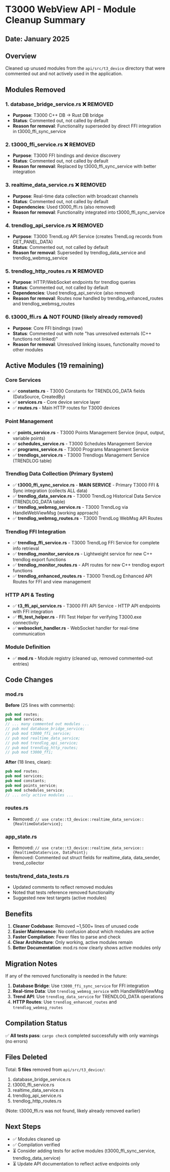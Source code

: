 # T3000 WebView API - Module Cleanup Summary

## Date: January 2025

## Overview
Cleaned up unused modules from the `api/src/t3_device` directory that were commented out and not actively used in the application.

## Modules Removed

### 1. **database_bridge_service.rs** ❌ REMOVED
- **Purpose**: T3000 C++ DB → Rust DB bridge
- **Status**: Commented out, not called by default
- **Reason for removal**: Functionality superseded by direct FFI integration in t3000_ffi_sync_service

### 2. **t3000_ffi_service.rs** ❌ REMOVED
- **Purpose**: T3000 FFI bindings and device discovery
- **Status**: Commented out, not called by default
- **Reason for removal**: Replaced by t3000_ffi_sync_service with better integration

### 3. **realtime_data_service.rs** ❌ REMOVED
- **Purpose**: Real-time data collection with broadcast channels
- **Status**: Commented out, not called by default
- **Dependencies**: Used t3000_ffi.rs (also removed)
- **Reason for removal**: Functionality integrated into t3000_ffi_sync_service

### 4. **trendlog_api_service.rs** ❌ REMOVED
- **Purpose**: T3000 TrendLog API Service (creates TrendLog records from GET_PANEL_DATA)
- **Status**: Commented out, not called by default
- **Reason for removal**: Superseded by trendlog_data_service and trendlog_webmsg_service

### 5. **trendlog_http_routes.rs** ❌ REMOVED
- **Purpose**: HTTP/WebSocket endpoints for trendlog queries
- **Status**: Commented out, not called by default
- **Dependencies**: Used trendlog_api_service (also removed)
- **Reason for removal**: Routes now handled by trendlog_enhanced_routes and trendlog_webmsg_routes

### 6. **t3000_ffi.rs** ⚠️ NOT FOUND (likely already removed)
- **Purpose**: Core FFI bindings (raw)
- **Status**: Commented out with note "has unresolved externals (C++ functions not linked)"
- **Reason for removal**: Unresolved linking issues, functionality moved to other modules

## Active Modules (19 remaining)

### Core Services
- ✅ **constants.rs** - T3000 Constants for TRENDLOG_DATA fields (DataSource, CreatedBy)
- ✅ **services.rs** - Core device service layer
- ✅ **routes.rs** - Main HTTP routes for T3000 devices

### Point Management
- ✅ **points_service.rs** - T3000 Points Management Service (input, output, variable points)
- ✅ **schedules_service.rs** - T3000 Schedules Management Service
- ✅ **programs_service.rs** - T3000 Programs Management Service
- ✅ **trendlogs_service.rs** - T3000 Trendlogs Management Service (TRENDLOG table)

### Trendlog Data Collection (Primary System)
- ✅ **t3000_ffi_sync_service.rs** - **MAIN SERVICE** - Primary T3000 FFI & Sync integration (collects ALL data)
- ✅ **trendlog_data_service.rs** - T3000 TrendLog Historical Data Service (TRENDLOG_DATA table)
- ✅ **trendlog_webmsg_service.rs** - T3000 TrendLog via HandleWebViewMsg (working approach)
- ✅ **trendlog_webmsg_routes.rs** - T3000 TrendLog WebMsg API Routes

### Trendlog FFI Integration
- ✅ **trendlog_ffi_service.rs** - T3000 TrendLog FFI Service for complete info retrieval
- ✅ **trendlog_monitor_service.rs** - Lightweight service for new C++ trendlog export functions
- ✅ **trendlog_monitor_routes.rs** - API routes for new C++ trendlog export functions
- ✅ **trendlog_enhanced_routes.rs** - T3000 TrendLog Enhanced API Routes for FFI and view management

### HTTP API & Testing
- ✅ **t3_ffi_api_service.rs** - T3000 FFI API Service - HTTP API endpoints with FFI integration
- ✅ **ffi_test_helper.rs** - FFI Test Helper for verifying T3000.exe connectivity
- ✅ **websocket_handler.rs** - WebSocket handler for real-time communication

### Module Definition
- ✅ **mod.rs** - Module registry (cleaned up, removed commented-out entries)

## Code Changes

### mod.rs
**Before** (25 lines with comments):
```rust
pub mod routes;
pub mod services;
// ... many commented out modules ...
// pub mod database_bridge_service;
// pub mod t3000_ffi_service;
// pub mod realtime_data_service;
// pub mod trendlog_api_service;
// pub mod trendlog_http_routes;
// pub mod t3000_ffi;
```

**After** (18 lines, clean):
```rust
pub mod routes;
pub mod services;
pub mod constants;
pub mod points_service;
pub mod schedules_service;
// ... only active modules ...
```

### routes.rs
- Removed: `// use crate::t3_device::realtime_data_service::{RealtimeDataService};`

### app_state.rs
- Removed: `// use crate::t3_device::realtime_data_service::{RealtimeDataService, DataPoint};`
- Removed: Commented out struct fields for realtime_data, data_sender, trend_collector

### tests/trend_data_tests.rs
- Updated comments to reflect removed modules
- Noted that tests reference removed functionality
- Suggested new test targets (active modules)

## Benefits

1. **Cleaner Codebase**: Removed ~1,500+ lines of unused code
2. **Easier Maintenance**: No confusion about which modules are active
3. **Faster Compilation**: Fewer files to parse and check
4. **Clear Architecture**: Only working, active modules remain
5. **Better Documentation**: mod.rs now clearly shows active modules only

## Migration Notes

If any of the removed functionality is needed in the future:

1. **Database Bridge**: Use `t3000_ffi_sync_service` for FFI integration
2. **Real-time Data**: Use `trendlog_webmsg_service` with HandleWebViewMsg
3. **Trend API**: Use `trendlog_data_service` for TRENDLOG_DATA operations
4. **HTTP Routes**: Use `trendlog_enhanced_routes` and `trendlog_webmsg_routes`

## Compilation Status

✅ **All tests pass**: `cargo check` completed successfully with only warnings (no errors)

## Files Deleted

Total: **5 files** removed from `api/src/t3_device/`:
1. database_bridge_service.rs
2. t3000_ffi_service.rs
3. realtime_data_service.rs
4. trendlog_api_service.rs
5. trendlog_http_routes.rs

(Note: t3000_ffi.rs was not found, likely already removed earlier)

## Next Steps

- ✅ Modules cleaned up
- ✅ Compilation verified
- ⏳ Consider adding tests for active modules (t3000_ffi_sync_service, trendlog_data_service)
- ⏳ Update API documentation to reflect active endpoints only
